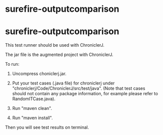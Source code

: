 # surefire-outputcomparison
# surefire-outputcomparison
This test runner should be used with ChroniclerJ. 

The jar file is the augmented project with ChroniclerJ.

To run:

1. Uncompress choniclerj.jar.

2. Put your test cases (.java file) for chroniclerj under "chroniclerj/Code/ChroniclerJ/src/test/java". (Note that test cases should not contain any package information, for example please refer to RandomITCase.java). 

3. Run "maven clean". 

4. Run "maven install".

Then you will see test results on terminal.
